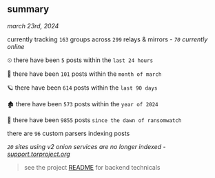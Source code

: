 
## summary
_march 23rd, 2024_

currently tracking `163` groups across `299` relays & mirrors - _`70` currently online_

⏲ there have been `5` posts within the `last 24 hours`

🦈 there have been `101` posts within the `month of march`

🪐 there have been `614` posts within the `last 90 days`

🏚 there have been `573` posts within the `year of 2024`

🦕 there have been `9855` posts `since the dawn of ransomwatch`

there are `96` custom parsers indexing posts

_`20` sites using v2 onion services are no longer indexed - [support.torproject.org](https://support.torproject.org/onionservices/v2-deprecation/)_

> see the project [README](https://github.com/joshhighet/ransomwatch#ransomwatch--) for backend technicals
